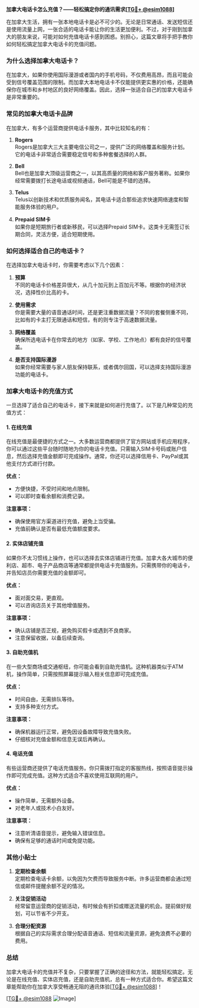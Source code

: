 **加拿大电话卡怎么充值？——轻松搞定你的通讯需求[[TG💪+ @esim1088](https://t.me/s/esim1088)]**

在加拿大生活，拥有一张本地电话卡是必不可少的。无论是日常通话、发送短信还是使用流量上网，一张合适的电话卡能让你的生活更加便利。不过，对于刚到加拿大的朋友来说，可能对如何充值电话卡感到困惑。别担心，这篇文章将手把手教你如何轻松搞定加拿大电话卡的充值问题。

### 为什么选择加拿大电话卡？

在加拿大，如果你使用国际漫游或者国内的手机号码，不仅费用高昂，而且可能会受到信号覆盖范围的限制。而加拿大本地电话卡不仅能提供更实惠的价格，还能确保你在城市和乡村地区的良好网络覆盖。因此，选择一张适合自己的加拿大电话卡是非常重要的。

### 常见的加拿大电话卡品牌

在加拿大，有多个运营商提供电话卡服务，其中比较知名的有：

1. **Rogers**  
   Rogers是加拿大三大主要电信公司之一，提供广泛的网络覆盖和服务计划。它的电话卡非常适合需要稳定信号和多种套餐选择的人群。

2. **Bell**  
   Bell也是加拿大顶级运营商之一，以其高质量的网络和客户服务著称。如果你经常需要拨打长途电话或视频通话，Bell可能是不错的选择。

3. **Telus**  
   Telus以创新技术和优质服务闻名，其电话卡适合那些追求快速网络速度和智能服务体验的用户。

4. **Prepaid SIM卡**  
   如果你是短期旅行者或新移民，可以选择Prepaid SIM卡。这类卡无需签订长期合同，灵活方便，适合短期使用。

### 如何选择适合自己的电话卡？

在选择加拿大电话卡时，你需要考虑以下几个因素：

1. **预算**  
   不同的电话卡价格差异很大，从几十加元到上百加元不等。根据你的经济状况，选择性价比高的卡。

2. **使用需求**  
   你是需要大量的语音通话时间，还是更注重数据流量？不同的套餐侧重不同，比如有的卡主打无限通话和短信，有的则专注于高速数据流量。

3. **网络覆盖**  
   确保所选电话卡在你常去的地方（如家、学校、工作地点）都有良好的信号覆盖。

4. **是否支持国际漫游**  
   如果你经常需要与家人朋友保持联系，或者偶尔回国，可以选择支持国际漫游功能的电话卡。

### 加拿大电话卡的充值方式

一旦选择了适合自己的电话卡，接下来就是如何进行充值了。以下是几种常见的充值方式：

#### 1. 在线充值

在线充值是最便捷的方式之一。大多数运营商都提供了官方网站或手机应用程序，你可以通过这些平台随时随地为你的电话卡充值。只需输入SIM卡号码或账户信息，然后选择充值金额即可完成操作。通常，你还可以选择信用卡、PayPal或其他支付方式进行付款。

**优点：**
- 方便快捷，不受时间和地点限制。
- 可以即时查看余额和消费记录。

**注意事项：**
- 确保使用官方渠道进行充值，避免上当受骗。
- 充值前确认是否有最低充值额度要求。

#### 2. 实体店铺充值

如果你不太习惯线上操作，也可以选择去实体店铺进行充值。加拿大各大城市的便利店、超市、电子产品商店等通常都提供电话卡充值服务。只需携带你的电话卡，并告知店员你需要充值的金额即可。

**优点：**
- 面对面交易，更直观。
- 可以咨询店员关于其他增值服务。

**注意事项：**
- 确认店铺是否正规，避免购买假卡或遇到不良商家。
- 注意保留收据，以备后续查询。

#### 3. 自助充值机

在一些大型商场或交通枢纽，你可能会看到自助充值机。这种机器类似于ATM机，操作简单，只需按照屏幕提示输入相关信息即可完成充值。

**优点：**
- 时间自由，无需排队等待。
- 支持多种支付方式。

**注意事项：**
- 确保机器运行正常，避免因设备故障导致充值失败。
- 仔细核对充值金额和信息无误后再确认。

#### 4. 电话充值

有些运营商还提供了电话充值服务。你只需拨打指定的客服热线，按照语音提示操作即可完成充值。这种方式适合不喜欢使用互联网的用户。

**优点：**
- 操作简单，无需额外设备。
- 对老年人或技术小白友好。

**注意事项：**
- 注意听清语音提示，避免输入错误信息。
- 确保有足够的通话时间或免提功能。

### 其他小贴士

1. **定期检查余额**  
   定期检查电话卡余额，以免因为欠费而导致服务中断。许多运营商都会通过短信或邮件提醒余额不足的情况。

2. **关注促销活动**  
   经常留意运营商的促销活动，有时候会有折扣或赠送流量的机会。提前做好规划，可以节省不少开支。

3. **合理分配资源**  
   根据自己的实际需求合理分配语音通话、短信和流量资源，避免浪费不必要的费用。

### 总结

加拿大电话卡的充值并不复杂，只要掌握了正确的途径和方法，就能轻松搞定。无论是在线充值、实体店充值，还是自助充值机，总有一种方式适合你。希望这篇文章能帮助你在加拿大享受畅通无阻的通讯体验[[TG💪+ @esim1088](https://t.me/s/esim1088)]！

[[TG💪+ @esim1088](https://t.me/s/esim1088) ![Image](https://i.postimg.cc/4NQfJmqS/Snipaste-2025-05-13-00-14-12.png)]